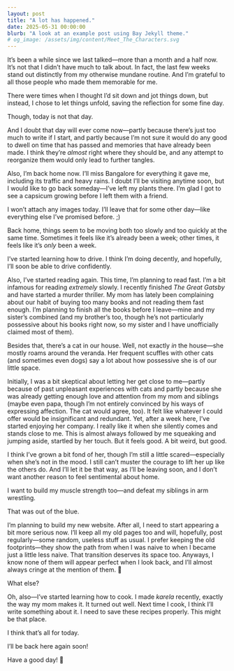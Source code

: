 ```yaml
---
layout: post
title: "A lot has happened."
date: 2025-05-31 00:00:00
blurb: "A look at an example post using Bay Jekyll theme."
# og_image: /assets/img/content/Meet_The_Characters.svg
---
```


It’s been a while since we last talked—more than a month and a half now. It’s not that I didn’t have much to talk about. In fact, the last few weeks stand out distinctly from my otherwise mundane routine. And I’m grateful to all those people who made them memorable for me.

There were times when I thought I’d sit down and jot things down, but instead, I chose to let things unfold, saving the reflection for some fine day.

Though, today is not that day.

And I doubt that day will ever come now—partly because there’s just too much to write if I start, and partly because I’m not sure it would do any good to dwell on time that has passed and memories that have already been made. I think they’re <i>almost</i> right where they should be, and any attempt to reorganize them would only lead to further tangles.

Also, I’m back home now. I’ll miss Bangalore for everything it gave me, including its traffic and heavy rains. I doubt I’ll be visiting anytime soon, but I would like to go back someday—I’ve left my plants there. I’m glad I got to see a capsicum growing before I left them with a friend.

I won’t attach any images today. I’ll leave that for some other day—like everything else I’ve promised before. ;)

Back home, things seem to be moving both too slowly and too quickly at the same time. Sometimes it feels like it’s already been a week; other times, it feels like it’s <i>only</i> been a week.

I’ve started learning how to drive. I think I’m doing decently, and hopefully, I’ll soon be able to drive confidently.

Also, I’ve started reading again. This time, I’m planning to read fast. I’m a bit infamous for reading <i>extremely</i> slowly. I recently finished <i>The Great Gatsby</i> and have started a murder thriller. My mom has lately been complaining about our habit of buying too many books and not reading them fast enough. I’m planning to finish all the books before I leave—mine and my sister’s combined (and my brother’s too, though he’s not particularly possessive about his books right now, so my sister and I have unofficially claimed most of them).

Besides that, there’s a cat in our house. Well, not exactly <i>in</i> the house—she mostly roams around the veranda. Her frequent scuffles with other cats (and sometimes even dogs) say a lot about how possessive she is of our little space.

Initially, I was a bit skeptical about letting her get close to me—partly because of past unpleasant experiences with cats and partly because she was already getting enough love and attention from my mom and siblings (maybe even papa, though I’m not entirely convinced by his ways of expressing affection. The cat would agree, too). It felt like whatever I could offer would be insignificant and redundant. Yet, after a week here, I’ve started enjoying her company. I really like it when she silently comes and stands close to me. This is almost always followed by me squeaking and jumping aside, startled by her touch. But it feels good. A bit weird, but good.

I think I’ve grown a bit fond of her, though I’m still a little scared—especially when she’s not in the mood. I still can’t muster the courage to lift her up like the others do. And I’ll let it be that way, as I’ll be leaving soon, and I don’t want another reason to feel sentimental about home.

I want to build my muscle strength too—and defeat my siblings in arm wrestling.

That was out of the blue.

I’m planning to build my new website. After all, I need to start appearing a bit more serious now. I’ll keep all my old pages too and will, hopefully, post regularly—some random, useless stuff as usual. I prefer keeping the old footprints—they show the path from when I was naive to when I became just a little less naive. That transition deserves its space too. Anyways, I know none of them will appear perfect when I look back, and I’ll almost always cringe at the mention of them. 🙂

What else?

Oh, also—I’ve started learning how to cook. I made <i>karela</i> recently, exactly the way my mom makes it. It turned out well. Next time I cook, I think I’ll write something about it. I need to save these recipes properly. This might be that place.

I think that’s all for today.

I’ll be back here again soon!

Have a good day! 🌼
